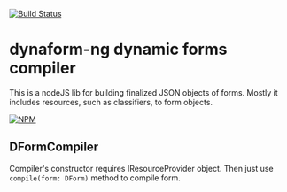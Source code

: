 [![Build Status](https://travis-ci.org/teraxas/dynaform-compiler.svg?branch=master)](https://travis-ci.org/teraxas/dynaform-compiler)

# dynaform-ng dynamic forms compiler

This is a nodeJS lib for building finalized JSON objects of forms.
Mostly it includes resources, such as classifiers, to form objects.

[![NPM](https://nodei.co/npm/dynaform-compiler.png)](https://www.npmjs.com/package/dynaform-compiler)

## DFormCompiler

Compiler's constructor requires IResourceProvider object.
Then just use `compile(form: DForm)` method to compile form.

